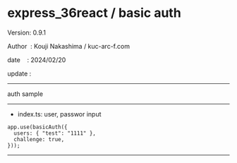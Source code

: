 ﻿# express_36react / basic auth

 Version: 0.9.1

 Author  : Kouji Nakashima / kuc-arc-f.com

 date    : 2024/02/20

 update :

***
auth sample

***
* index.ts: user, passwor input
```
app.use(basicAuth({
  users: { "test": "1111" },
  challenge: true,
}));
```
***